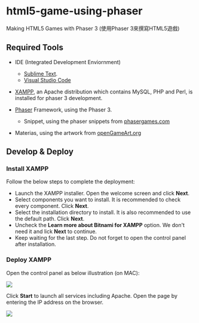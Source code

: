 # html5-game-using-phaser
Making HTML5 Games with Phaser 3 (使用Phaser 3來撰寫HTML5遊戲)

## Required Tools

- IDE (Integrated Development Enviornment)
  - [Sublime Text](https://www.sublimetext.com/).
  - [Visual Studio Code](https://code.visualstudio.com/)

- [XAMPP](https://www.apachefriends.org/index.html), an Apache distribution which contains MySQL, PHP and Perl, is installed for phaser 3 development.
- [Phaser](https://www.sublimetext.com/) Framework, using the Phaser 3.
  - Snippet, using the phaser snippets from [phasergames.com](phasergames.com)
- Materias, using the artwork from [openGameArt.org](openGameArt.org)

## Develop & Deploy

### Install XAMPP

Follow the below steps to complete the deployment:

* Launch the XAMPP installer. Open the welcome screen and click **Next**.
* Select components you want to install. It is recommended to check every component. Click **Next**. 
* Select the installation directory to install. It is also recommended to use the default path. Click **Next**.
* Uncheck the **Learn more about Bitnami for XAMPP** option. We don't need it and lick **Next** to continue.
* Keep waiting for the last step. Do not forget to open the control panel after installation.

### Deploy XAMPP

Open the control panel as below illustration (on MAC):

![](/Users/goden/dev/src/phaser/html5-game-using-phaser/img/capture01.png)

Click **Start** to launch all services including Apache. Open the page by entering the IP address on the browser.

![](/Users/goden/dev/src/phaser/html5-game-using-phaser/img/capture02.png)

